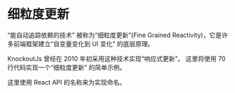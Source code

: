 # 细粒度更新

“能自动追踪依赖的技术” 被称为“细粒度更新”(Fine Grained Reactivity)，它是许多前端框架建立“自变量变化到 UI 变化” 的底层原理。

KnockoutJs 曾经在 2010 年初采用这种技术实现“响应式更新”。 这里将使用 70 行代码实现一个“细粒度更新” 的简单示例。

这里使用 React API 的名称来为实现命名。
